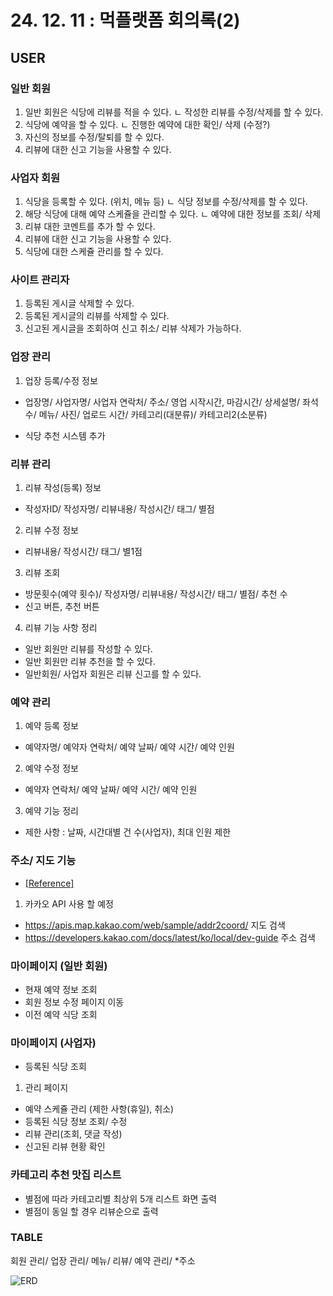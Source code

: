# 24. 12. 11  : 먹플랫폼 회의록(2)

## USER

### 일반 회원
1) 일반 회원은 식당에 리뷰를 적을 수 있다.
ㄴ 작성한 리뷰를 수정/삭제를 할 수 있다.
2) 식당에 예약을 할 수 있다.
ㄴ 진행한 예약에 대한 확인/ 삭제 (수정?)
3) 자신의 정보를 수정/탈퇴를 할 수 있다.
4) 리뷰에 대한 신고 기능을 사용할 수 있다.


### 사업자 회원
1) 식당을 등록할 수 있다. (위치, 메뉴 등)
ㄴ 식당 정보를 수정/삭제를 할 수 있다.
2) 해당 식당에 대해 예약 스케쥴을 관리할 수 있다.
ㄴ 예약에 대한 정보를 조회/ 삭제
3) 리뷰 대한 코멘트를 추가 할 수 있다.
4) 리뷰에 대한 신고 기능을 사용할 수 있다.
5) 식당에 대한 스케쥴 관리를 할 수 있다.

### 사이트 관리자
1) 등록된 게시글 삭제할 수 있다.
2) 등록된 게시글의 리뷰를 삭제할 수 있다.
3) 신고된 게시글을 조회하여 신고 취소/ 리뷰 삭제가 가능하다.


### 업장 관리
1) 업장 등록/수정 정보
* 업장명/ 사업자명/ 사업자 연락처/ 주소/ 영업 시작시간, 마감시간/ 상세설명/ 좌석 수/ 메뉴/ 사진/ 업로드 시간/ 카테고리(대분류)/ 카테고리2(소분류)

* 식당 추천 시스템 추가


### 리뷰 관리
1) 리뷰 작성(등록) 정보
* 작성자ID/ 작성자명/ 리뷰내용/ 작성시간/ 태그/ 별점
2) 리뷰 수정 정보
* 리뷰내용/ 작성시간/ 태그/ 별1점
3) 리뷰 조회
* 방문횟수(예약 횟수)/ 작성자명/ 리뷰내용/ 작성시간/ 태그/ 별점/ 추천 수
* 신고 버튼, 추천 버튼 

4) 리뷰 기능 사항 정리
* 일반 회원만 리뷰를 작성할 수 있다.
* 일반 회원만 리뷰 추천을 할 수 있다.
* 일반회원/ 사업자 회원은 리뷰 신고를 할 수 있다.


### 예약 관리
1) 예약 등록 정보
* 예약자명/ 예약자 연락처/ 예약 날짜/ 예약 시간/ 예약 인원

2) 예약 수정 정보
* 예약자 연락처/ 예약 날짜/ 예약 시간/ 예약 인원

3) 예약 기능 정리
* 제한 사항 : 날짜, 시간대별 건 수(사업자), 최대 인원 제한


### 주소/ 지도 기능

* [[Reference]](https://apis.map.kakao.com/web/guide/)

1) 카카오 API 사용 할 예정

* https://apis.map.kakao.com/web/sample/addr2coord/ 지도 검색
* https://developers.kakao.com/docs/latest/ko/local/dev-guide 주소 검색


### 마이페이지 (일반 회원)

* 현재 예약 정보 조회
* 회원 정보 수정 페이지 이동
* 이전 예약 식당 조회

### 마이페이지 (사업자)

* 등록된 식당 조회

1) 관리 페이지
* 예약 스케쥴 관리 (제한 사항(휴일), 취소)
* 등록된 식당 정보 조회/ 수정
* 리뷰 관리(조회, 댓글 작성)
* 신고된 리뷰 현황 확인


### 카테고리 추천 맛집 리스트
* 별점에 따라 카테고리별 최상위 5개 리스트 화면 출력
* 별점이 동일 할 경우 리뷰순으로 출력


### TABLE
회원 관리/ 업장 관리/ 메뉴/ 리뷰/ 예약 관리/ *주소

![ERD](https://github.com/user-attachments/assets/a15ffa43-3874-4918-8859-819dc980c88a)
    
